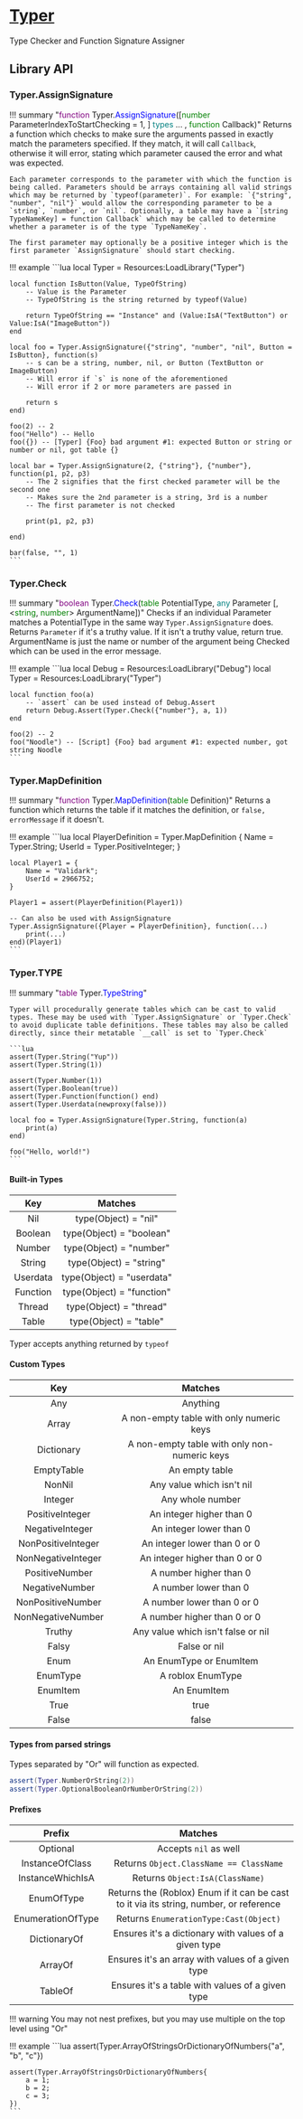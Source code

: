 # [Typer](https://github.com/RoStrap/Debugging/blob/master/Typer.lua)
Type Checker and Function Signature Assigner

## Library API

### Typer.AssignSignature

!!! summary "<span style="color:purple;">function</span> Typer.<span style="color:blue;">AssignSignature</span>([<span style="color:green;">number</span> ParameterIndexToStartChecking = 1&comma; ] <span style="color:teal;">types</span> ... &comma; <span style="color:green;">function</span> Callback)"
	Returns a function which checks to make sure the arguments passed in exactly match the parameters specified. If they match, it will call `Callback`, otherwise it will error, stating which parameter caused the error and what was expected.

	Each parameter corresponds to the parameter with which the function is being called. Parameters should be arrays containing all valid strings which may be returned by `typeof(parameter)`. For example: `{"string", "number", "nil"}` would allow the corresponding parameter to be a `string`, `number`, or `nil`. Optionally, a table may have a `[string TypeNameKey] = function Callback` which may be called to determine whether a parameter is of the type `TypeNameKey`.

	The first parameter may optionally be a positive integer which is the first parameter `AssignSignature` should start checking.

!!! example
	```lua
	local Typer = Resources:LoadLibrary("Typer")

	local function IsButton(Value, TypeOfString)
		-- Value is the Parameter
		-- TypeOfString is the string returned by typeof(Value)

		return TypeOfString == "Instance" and (Value:IsA("TextButton") or Value:IsA("ImageButton"))
	end

	local foo = Typer.AssignSignature({"string", "number", "nil", Button = IsButton}, function(s)
		-- s can be a string, number, nil, or Button (TextButton or ImageButton)
		-- Will error if `s` is none of the aforementioned
		-- Will error if 2 or more parameters are passed in

		return s
	end)

	foo(2) -- 2
	foo("Hello") -- Hello
	foo({}) -- [Typer] {Foo} bad argument #1: expected Button or string or number or nil, got table {}

	local bar = Typer.AssignSignature(2, {"string"}, {"number"}, function(p1, p2, p3)
		-- The 2 signifies that the first checked parameter will be the second one
		-- Makes sure the 2nd parameter is a string, 3rd is a number
		-- The first parameter is not checked

		print(p1, p2, p3)

	end)

	bar(false, "", 1)
	```

### Typer.Check

!!! summary "<span style="color:purple;">boolean</span> Typer.<span style="color:blue;">Check</span>(<span style="color:green;">table</span> PotentialType&comma; <span style="color:teal;">any</span> Parameter [&comma; <<span style="color:green;">string</span>&comma; <span style="color:green;">number</span>> ArgumentName])"
	Checks if an individual Parameter matches a PotentialType in the same way `Typer.AssignSignature` does. Returns `Parameter` if it's a truthy value. If it isn't a truthy value, return true. ArgumentName is just the name or number of the argument being Checked which can be used in the error message.

!!! example
	```lua
	local Debug = Resources:LoadLibrary("Debug")
	local Typer = Resources:LoadLibrary("Typer")

	local function foo(a)
		-- `assert` can be used instead of Debug.Assert
		return Debug.Assert(Typer.Check({"number"}, a, 1))
	end

	foo(2) -- 2
	foo("Noodle") -- [Script] {Foo} bad argument #1: expected number, got string Noodle
	```

### Typer.MapDefinition

!!! summary "<span style="color:purple;">function</span> Typer.<span style="color:blue;">MapDefinition</span>(<span style="color:green;">table</span> Definition)"
	Returns a function which returns the table if it matches the definition, or `false, errorMessage` if it doesn't.

!!! example
	```lua
	local PlayerDefinition = Typer.MapDefinition {
		Name = Typer.String;
		UserId = Typer.PositiveInteger;
	}

	local Player1 = {
		Name = "Validark";
		UserId = 2966752;
	}

	Player1 = assert(PlayerDefinition(Player1))

	-- Can also be used with AssignSignature
	Typer.AssignSignature({Player = PlayerDefinition}, function(...)
		print(...)
	end)(Player1)
	```

### Typer.TYPE

!!! summary "<span style="color:purple;">table</span> Typer.<span style="color:blue;">TypeString</span>"

	Typer will procedurally generate tables which can be cast to valid types. These may be used with `Typer.AssignSignature` or `Typer.Check` to avoid duplicate table definitions. These tables may also be called directly, since their metatable `__call` is set to `Typer.Check`

	```lua
	assert(Typer.String("Yup"))
	assert(Typer.String(1))

	assert(Typer.Number(1))
	assert(Typer.Boolean(true))
	assert(Typer.Function(function() end)
	assert(Typer.Userdata(newproxy(false)))

	local foo = Typer.AssignSignature(Typer.String, function(a)
		print(a)
	end)

	foo("Hello, world!")
	```

#### Built-in Types

|Key|Matches|
|:-:|:-:|
|Nil|type(Object) = "nil"|
|Boolean|type(Object) = "boolean"|
|Number|type(Object) = "number"|
|String|type(Object) = "string"|
|Userdata|type(Object) = "userdata"|
|Function|type(Object) = "function"|
|Thread|type(Object) = "thread"|
|Table|type(Object) = "table"|

Typer accepts anything returned by `typeof`

#### Custom Types

|Key|Matches|
|:-:|:-:|
|Any|Anything|
|Array|A non-empty table with only numeric keys|
|Dictionary|A non-empty table with only non-numeric keys|
|EmptyTable|An empty table|
|NonNil|Any value which isn't nil|
|Integer|Any whole number|
|PositiveInteger|An integer higher than 0|
|NegativeInteger|An integer lower than 0|
|NonPositiveInteger|An integer lower than 0 or 0|
|NonNegativeInteger|An integer higher than 0 or 0|
|PositiveNumber|A number higher than 0|
|NegativeNumber|A number lower than 0|
|NonPositiveNumber|A number lower than 0 or 0|
|NonNegativeNumber|A number higher than 0 or 0|
|Truthy|Any value which isn't false or nil|
|Falsy|False or nil|
|Enum|An EnumType or EnumItem|
|EnumType|A roblox EnumType|
|EnumItem|An EnumItem|
|True|true|
|False|false|

#### Types from parsed strings

Types separated by "Or" will function as expected.

```lua
assert(Typer.NumberOrString(2))
assert(Typer.OptionalBooleanOrNumberOrString(2))
```

#### Prefixes

|Prefix|Matches|
|:-:|:-:|
|Optional|Accepts `nil` as well|
|InstanceOfClass|Returns `Object.ClassName == ClassName`|
|InstanceWhichIsA|Returns `Object:IsA(ClassName)`|
|EnumOfType|Returns the (Roblox) Enum if it can be cast to it via its string, number, or reference|
|EnumerationOfType|Returns `EnumerationType:Cast(Object)`|
|DictionaryOf|Ensures it's a dictionary with values of a given type|
|ArrayOf|Ensures it's an array with values of a given type|
|TableOf|Ensures it's a table with values of a given type|

!!! warning
	You may not nest prefixes, but you may use multiple on the top level using "Or"

!!! example
	```lua
	assert(Typer.ArrayOfStringsOrDictionaryOfNumbers{"a", "b", "c"})

	assert(Typer.ArrayOfStringsOrDictionaryOfNumbers{
		a = 1;
		b = 2;
		c = 3;
	})
	```





